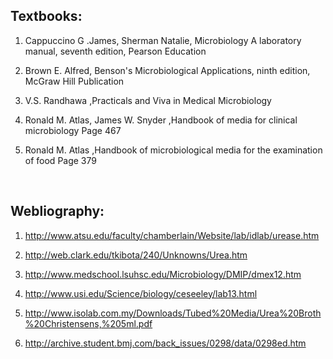 
## Textbooks:
 
1.	Cappuccino G .James, Sherman Natalie, Microbiology A laboratory manual, seventh edition, Pearson Education

2.	Brown E. Alfred, Benson's Microbiological Applications, ninth edition, McGraw Hill Publication

3.	V.S. Randhawa ,Practicals and Viva in Medical Microbiology

4.	Ronald M. Atlas, James W. Snyder ,Handbook of media for clinical microbiology Page 467

5.	Ronald M. Atlas ,Handbook of microbiological media for the examination of food Page 379



&nbsp;
 
## Webliography:
 
1.	http://www.atsu.edu/faculty/chamberlain/Website/lab/idlab/urease.htm

2.	http://web.clark.edu/tkibota/240/Unknowns/Urea.htm

3.	http://www.medschool.lsuhsc.edu/Microbiology/DMIP/dmex12.htm

4.	http://www.usi.edu/Science/biology/ceseeley/lab13.html

5.	http://www.isolab.com.my/Downloads/Tubed%20Media/Urea%20Broth%20Christensens,%205ml.pdf

6.	http://archive.student.bmj.com/back_issues/0298/data/0298ed.htm
